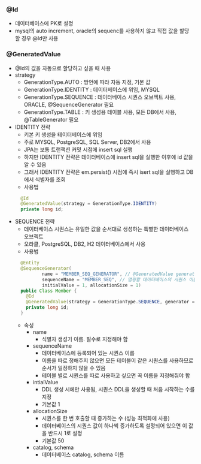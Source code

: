 ### @Id
  - 데이터베이스에 PK로 설정
  - mysql의 auto increment, oracle의 sequenc를 사용하지 않고 직접 값을 할당 할 경우 @Id만 사용

### @GeneratedValue
  - @Id의 값을 자동으로 할당하고 싶을 때 사용
  - strategy
    - GenerationType.AUTO : 방언에 따라 자동 지정, 기본 값
    - GenerationType.IDENTITY : 데이터베이스에 위임, MYSQL
    - GenerationType.SEQUENCE : 데이터베이스 시퀀스 오브젝트 사용, ORACLE, @SequenceGenerator 필요
    - GenerationType.TABLE : 키 생성용 테이블 사용, 모든 DB에서 사용, @TableGenerator 필요
  - IDENTITY 전략
    - 키본 키 생성을 테이터베이스에 위임
    - 주로 MYSQL, PostgreSQL, SQL Server, DB2에서 사용
    - JPA는 보통 트랜잭션 커밋 시점에 insert sql 실행
    - 하지만 IDENTITY 전략은 데이터베이스에 insert sql을 실행한 이후에 id 값을 알 수 있음
    - 그래서 IDENTITY 전략은 em.persist() 시점에 즉시 isert sql을 실행하고 DB에서 식별자를 조회
    - 사용법
    ```java
      @Id
      @GeneratedValue(strategy = GenerationType.IDENTITY)
      private long id;
    ```
  - SEQUENCE 전략
    - 데이터베이스 시퀀스는 유일한 값을 순서대로 생성하는 특별한 데이터베이스 오브젝트
    - 오라클, PostgreSQL, DB2, H2 데이터베이스에서 사용
    - 사용법
    ```java
      @Entity
      @SequenceGenerator(
              name = "MEMBER_SEQ_GENERATOR", // @GeneratedValue generator에 들어갈 이름
              sequenceName = "MEMBER_SEQ", // 맵핑할 데이터베이스의 시퀀스 이름
              initialValue = 1, allocationSize = 1)
      public Class Member {
        @Id
        @GeneratedValue(strategy = GenerationType.SEQUENCE, generator = "MEMBER_SEQ_GENERATOR")
        private long id;
      }
    ```
    - 속성
      - name
        - 식별자 생성기 이름. 필수로 지정해야 함
      - sequenceName
        - 데이터베이스에 등록되어 있는 시퀀스 이름
        - 이름을 따로 정해주지 않으면 모든 테이블이 같은 시퀀스를 사용하므로 순서가 일정하지 않을 수 있음
        - 테이블 별로 시퀀스를 따로 사용하고 싶으면 꼭 이름을 지정해줘야 함
      - intialValue
        - DDL 생성 시에만 사용됨, 시퀀스 DDL을 생성할 때 처음 시작하는 수를 지정
        - 기본값 1
      - allocationSize
        - 시퀀스를 한 번 호출할 때 증가하는 수 (성능 최적화에 사용)
        - 데이터베이스의 시퀀스 값이 하나씩 증가하도록 설정되어 있으면 이 값을 반드시 1로 설정
        - 기본값 50
      - catalog, schema
        - 데이터베이스 catalog, schema 이름
